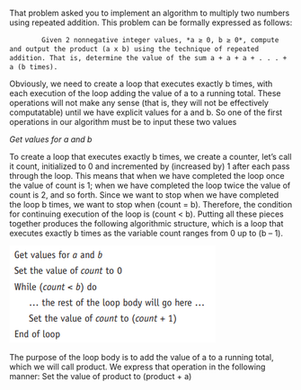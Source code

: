 That problem asked you to implement an algorithm to multiply two numbers using repeated addition. This problem can be formally expressed as follows: 

			Given 2 nonnegative integer values, *a ≥ 0, b ≥ 0*, compute and output the product (a x b) using the technique of repeated addition. That is, determine the value of the sum a + a + a + . . . + a (b times).

Obviously, we need to create a loop that executes exactly b times, with each execution of the loop adding the value of a to a running total. These operations will not make any sense (that is, they will not be effectively computatable) until we have explicit values for a and b. So one of the first operations in our algorithm must be to input these two values 

*Get values for a and b*

To create a loop that executes exactly b times, we create a counter, let’s call it count, initialized to 0 and incremented by (increased by) 1 after each pass through the loop. This means that when we have completed the loop once the value of count is 1; when we have completed the loop twice the value of count is 2, and so forth. Since we want to stop when we have completed the loop b times, we want to stop when (count = b). Therefore, the condition for continuing execution of the loop is (count < b). Putting all these pieces together produces the following algorithmic structure, which is a loop that executes exactly b times as the variable count ranges from 0 up to (b – 1).

![](CPS%20101/Documents/Multiplication1.png)

The purpose of the loop body is to add the value of a to a running total, which we will call product. We express that operation in the following manner: Set the value of product to (product + a)